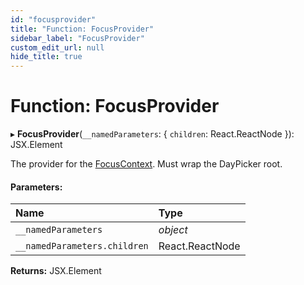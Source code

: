 ```yaml
---
id: "focusprovider"
title: "Function: FocusProvider"
sidebar_label: "FocusProvider"
custom_edit_url: null
hide_title: true
---
```


# Function: FocusProvider

▸ **FocusProvider**(`__namedParameters`: { `children`: React.ReactNode  }): JSX.Element

The provider for the [FocusContext](../variables/focuscontext.md). Must wrap the DayPicker root.

#### Parameters:

Name | Type |
:------ | :------ |
`__namedParameters` | *object* |
`__namedParameters.children` | React.ReactNode |

**Returns:** JSX.Element
